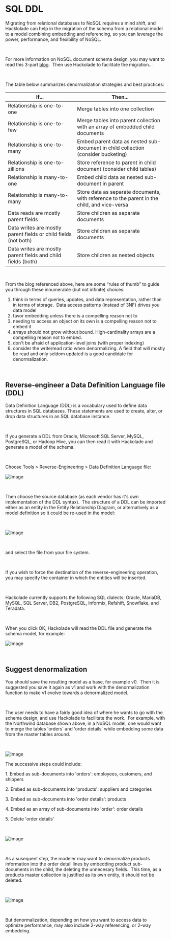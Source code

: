 # SQL DDL

Migrating from relational databases to NoSQL requires a mind shift, and Hacklolade can help in the migration of the schema from a relational model to a model combining embedding and referencing, so you can leverage the power, performance, and flexibility of NoSQL.

&nbsp;

For more information on NoSQL document schema design, you may want to read this 3-part [blog](<http://blog.mongodb.org/post/87200945828/6-rules-of-thumb-for-mongodb-schema-design-part-1> "target=\"\_blank\"").&nbsp; Then use Hackolade to facilitate the migration...

&nbsp;

The table below summarizes denormalization strategies and best practices:

| **If...** | **Then...** |
| --- | --- |
| Relationship is one-to-one | Merge tables into one collection |
| Relationship is one-to-few | Merge tables into parent collection with an array of embedded child documents |
| Relationship is one-to-many | Embed parent data as nested sub-document in child collection (consider bucketing) |
| Relationship is one-to-zillions | Store reference to parent in child document (consider child tables) |
| Relationship is many-to-one | Embed child data as nested sub-document in parent |
| Relationship is many-to-many | Store data as separate documents, with reference to the parent in the child, and vice-versa |
| Data reads are mostly parent fields | Store children as separate documents |
| Data writes are mostly parent fields or child fields (not both) | Store children as separate documents |
| Data writes are mostly parent fields and child fields (both) | Store children as nested objects |


&nbsp;

From the blog referenced above, here are some “rules of thumb” to guide you through these innumerable (but not infinite) choices:

1. think in terms of queries, updates, and data representation, rather than in terms of storage.&nbsp; Data access patterns (instead of 3NF) drives you data model
1. favor embedding unless there is a compelling reason not to
1. needing to access an object on its own is a compelling reason not to embed it
1. arrays should not grow without bound. High-cardinality arrays are a compelling reason not to embed.
1. don't be afraid of application-level joins (with proper indexing)
1. consider the write/read ratio when denormalizing. A field that will mostly be read and only seldom updated is a good candidate for denormalization.

&nbsp;

## Reverse-engineer a Data Definition Language file (DDL)

Data Definition Language (DDL) is a vocabulary used to define data structures in SQL databases. These statements are used to create, alter, or drop data structures in an SQL database instance.

&nbsp;

If you generate a DDL from Oracle, Microsoft SQL Server, MySQL, PostgreSQL, or Hadoop Hive, you can then read it with Hackolade and generate a model of the schema.

&nbsp;

Choose Tools \> Reverse-Engineering \> Data Definition Language file:

![Image](<lib/Reverse-Engineering%20--%20DDL%20menu.png>)

&nbsp;

Then choose the source database (as each vendor has it's own implementation of the DDL syntax).&nbsp; The structure of a DDL can be imported either as an entity in the Entity Relationship Diagram, or alternatively as a model definition so it could be re-used in the model:

&nbsp;

![Image](<lib/Reverse-Engineering%20--%20DDL%20select%20file.png>)

&nbsp;

and select the file from your file system.

&nbsp;

If you wish to force the destination of the reverse-engineering operation, you may specify the container in which the entities will be inserted.

&nbsp;

Hackolade currently supports the following SQL dialects: Oracle, MariaDB, MySQL, SQL Server, DB2, PostgreSQL, Informix, Refshift, Snowflake, and Teradata.

&nbsp;

When you click OK, Hackolade will read the DDL file and generate the schema model, for example:

![Image](<lib/Reverse-engineering%20--%20Northwind%20Oracle.png>)

&nbsp;

## Suggest denormalization

You should save the resulting model as a base, for example v0.&nbsp; Then it is suggested you save it again as v1 and work with the denormalization function to make v1 evolve towards a denormalized model.

&nbsp;

The user needs to have a fairly good idea of where he wants to go with the schema design, and use Hackolade to facilitate the work.&nbsp; For example, with the Northwind database shown above, in a NoSQL model, one would want to merge the tables 'orders' and 'order details' while embedding some data from the master tables around.

&nbsp;

![Image](<lib/Suggest%20denormalization%20--%20select%20tables.png>)

The successive steps could include:

&#49;. Embed as sub-documents into 'orders': employees, customers, and shippers

&#50;. Embed as sub-documents into 'products': suppliers and categories

&#51;. Embed as sub-documents into 'order details': products

&#52;. Embed as an array of sub-documents into 'order': order details

&#53;. Delete 'order details'

&nbsp;

![Image](<lib/Reverse-Engineering%20-%20denormalization.png>)

&nbsp;

As a susequent step, the modeler may want to denormalize products information into the order detail lines by embedding product sub-documents in the child, the deleting the unnecesary fields.&nbsp; This time, as a products master collection is justified as its own entity, it should not be deleted.

&nbsp;

![Image](<lib/Reverse-Engineering%20-%20denomalization%20step%202.png>)

&nbsp;

But denormalization, depending on how you want to access data to optimize performance, may also include 2-way referencing, or 2-way embedding.


